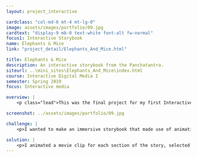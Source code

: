 ```yaml
---
layout: project_interactive

cardclass: "col-md-6 mt-4 mt-lg-0"
image: assets/images/portfolio/09.jpg
cardtext: "display-9 mb-0 text-white font-alt fw-normal"
focus1: Interactive Storybook
name: Elephants & Mice
link: "project_detail/Elephants_And_Mice.html"

title: Elephants & Mice
description: An interactive storybook from the Panchatantra.
siteurl: ..\mini_sites\Elephants_And_Mice\index.html
course: Interactive Digital Media I
semester: Spring 2019
focus: Interactive media

overview: |
    <p class="lead">This was the final project for my first Interactive Media course.</p> <p class="lead">Key elements include embedded movie clips, interactive buttons, sound effects, and narration. This project was originally written in ActionScript3, but was converted to HTML5 for this portfolio. There may be some change or loss of functionality. </p>

screenshot: ../assets/images/portfolio/09.jpg

challenge: |
    <p>I wanted to make an immersive storybook that made use of animation and sound. I wanted to use fonts, colors, symbols, and sounds that evoked India.</p>

solution: |
    <p>I animated a movie clip for each section of the story, selected sound effects, and used an online digital voice-over generator.</p> <p>I animated the movie clips and buttons using a mix of motion and classic tweens. I matched the sound effects and narration to the timeline in the movie clips. The fireworks were produced by following an online tutorial. I scripted the events including stops, event listeners, and navigation. </p>
---
```

